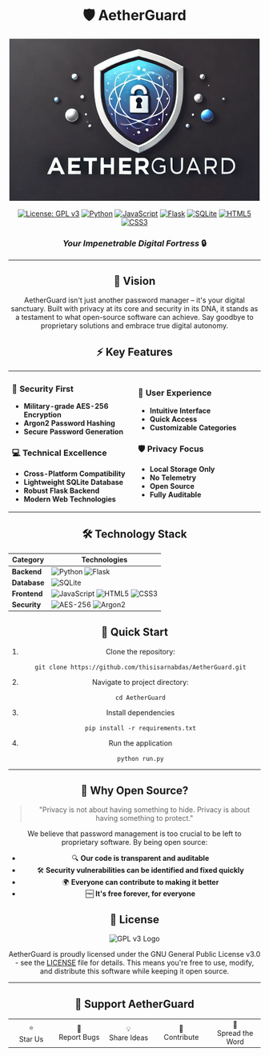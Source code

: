 <div align="center">
  
# 🛡️ AetherGuard

<p align="center">
  <img src="https://github.com/thisisarnabdas/AetherGuard/blob/main/logo.png" alt="AetherGuard" width="500"/>
</p>

<div align="center">

[![License: GPL v3](https://img.shields.io/badge/License-GPLv3-blue.svg)](https://www.gnu.org/licenses/gpl-3.0)
[![Python](https://img.shields.io/badge/Python-3776AB?style=flat&logo=python&logoColor=white)](https://www.python.org/)
[![JavaScript](https://img.shields.io/badge/JavaScript-F7DF1E?style=flat&logo=javascript&logoColor=black)](https://developer.mozilla.org/en-US/docs/Web/JavaScript)
[![Flask](https://img.shields.io/badge/Flask-000000?style=flat&logo=flask&logoColor=white)](https://flask.palletsprojects.com/)
[![SQLite](https://img.shields.io/badge/SQLite-003B57?style=flat&logo=sqlite&logoColor=white)](https://www.sqlite.org/)
[![HTML5](https://img.shields.io/badge/HTML5-E34F26?style=flat&logo=html5&logoColor=white)](https://developer.mozilla.org/en-US/docs/Web/HTML)
[![CSS3](https://img.shields.io/badge/CSS3-1572B6?style=flat&logo=css3&logoColor=white)](https://developer.mozilla.org/en-US/docs/Web/CSS)

<h3>
  <em>Your Impenetrable Digital Fortress</em> 🔒
</h3>

</div>

---

## 🌟 Vision

AetherGuard isn't just another password manager – it's your digital sanctuary. Built with privacy at its core and security in its DNA, it stands as a testament to what open-source software can achieve. Say goodbye to proprietary solutions and embrace true digital autonomy.

## ⚡ Key Features

<table>
<tr>
<td width="50%">

### 🔐 Security First
- **Military-grade AES-256 Encryption**
- **Argon2 Password Hashing**
- **Secure Password Generation**

### 💻 Technical Excellence
- **Cross-Platform Compatibility**
- **Lightweight SQLite Database**
- **Robust Flask Backend**
- **Modern Web Technologies**

</td>
<td width="50%">

### 🎯 User Experience
- **Intuitive Interface**
- **Quick Access**
- **Customizable Categories**

### 🛡️ Privacy Focus
- **Local Storage Only**
- **No Telemetry**
- **Open Source**
- **Fully Auditable**

</td>
</tr>
</table>

## 🛠️ Technology Stack

<div align="center">

| Category | Technologies |
|----------|-------------|
| **Backend** | ![Python](https://img.shields.io/badge/Python-3776AB?style=for-the-badge&logo=python&logoColor=white) ![Flask](https://img.shields.io/badge/Flask-000000?style=for-the-badge&logo=flask&logoColor=white) |
| **Database** | ![SQLite](https://img.shields.io/badge/SQLite-003B57?style=for-the-badge&logo=sqlite&logoColor=white) |
| **Frontend** | ![JavaScript](https://img.shields.io/badge/JavaScript-F7DF1E?style=for-the-badge&logo=javascript&logoColor=black) ![HTML5](https://img.shields.io/badge/HTML5-E34F26?style=for-the-badge&logo=html5&logoColor=white) ![CSS3](https://img.shields.io/badge/CSS3-1572B6?style=for-the-badge&logo=css3&logoColor=white) |
| **Security** | ![AES-256](https://img.shields.io/badge/AES--256-569A31?style=for-the-badge&logo=shield&logoColor=white) ![Argon2](https://img.shields.io/badge/Argon2-4B275F?style=for-the-badge&logo=shield&logoColor=white) |

</div>

## 🚀 Quick Start

1. Clone the repository:
   ```
   git clone https://github.com/thisisarnabdas/AetherGuard.git
   ```
2. Navigate to project directory:
   ```
   cd AetherGuard
   ```
3. Install dependencies
   ```
   pip install -r requirements.txt
   ```

4. Run the application
   ```
   python run.py
   ```

---

## 💭 Why Open Source?

> "Privacy is not about having something to hide. Privacy is about having something to protect."

We believe that password management is too crucial to be left to proprietary software. By being open source:

- 🔍 **Our code is transparent and auditable**
- 🛠️ **Security vulnerabilities can be identified and fixed quickly**
- 🌍 **Everyone can contribute to making it better**
- 🆓 **It's free forever, for everyone**


## 📜 License
<p align="center">
<img src="https://www.gnu.org/graphics/gplv3-with-text-136x68.png" alt="GPL v3 Logo"/>
</p>

AetherGuard is proudly licensed under the GNU General Public License v3.0 - see the [LICENSE](./LICENSE)
 file for details. This means you're free to use, modify, and distribute this software while keeping it open source.

---

## 🤝 Support AetherGuard
<table>
<tr>
<td width="130px" align="center">
⭐<br>Star Us
</td>
<td width="130px" align="center">
🐛<br>Report Bugs
</td>
<td width="130px" align="center">
💡<br>Share Ideas
</td>
<td width="130px" align="center">
🔧<br>Contribute
</td>
<td width="130px" align="center">
📢<br>Spread the Word
</td>
</tr>
</table>
